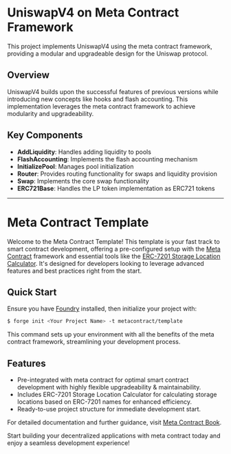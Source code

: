 # UniswapV4 on Meta Contract Framework

This project implements UniswapV4 using the meta contract framework, providing a modular and upgradeable design for the Uniswap protocol.

## Overview

UniswapV4 builds upon the successful features of previous versions while introducing new concepts like hooks and flash accounting. This implementation leverages the meta contract framework to achieve modularity and upgradeability.

## Key Components

- **AddLiquidity**: Handles adding liquidity to pools
- **FlashAccounting**: Implements the flash accounting mechanism
- **InitializePool**: Manages pool initialization
- **Router**: Provides routing functionality for swaps and liquidity provision
- **Swap**: Implements the core swap functionality
- **ERC721Base**: Handles the LP token implementation as ERC721 tokens


---

# Meta Contract Template
Welcome to the Meta Contract Template! This template is your fast track to smart contract development, offering a pre-configured setup with the [Meta Contract](https://github.com/metacontract/mc) framework and essential tools like the [ERC-7201 Storage Location Calculator](https://github.com/metacontract/erc7201). It's designed for developers looking to leverage advanced features and best practices right from the start.

## Quick Start
Ensure you have [Foundry](https://github.com/foundry-rs/foundry) installed, then initialize your project with:
```sh
$ forge init <Your Project Name> -t metacontract/template
```
This command sets up your environment with all the benefits of the meta contract framework, streamlining your development process.

## Features
- Pre-integrated with meta contract for optimal smart contract development with highly flexible upgradeability & maintainability.
- Includes ERC-7201 Storage Location Calculator for calculating storage locations based on ERC-7201 names for enhanced efficiency.
- Ready-to-use project structure for immediate development start.

For detailed documentation and further guidance, visit [Meta Contract Book](https://mc-book.ecdysis.xyz/).

Start building your decentralized applications with meta contract today and enjoy a seamless development experience!

